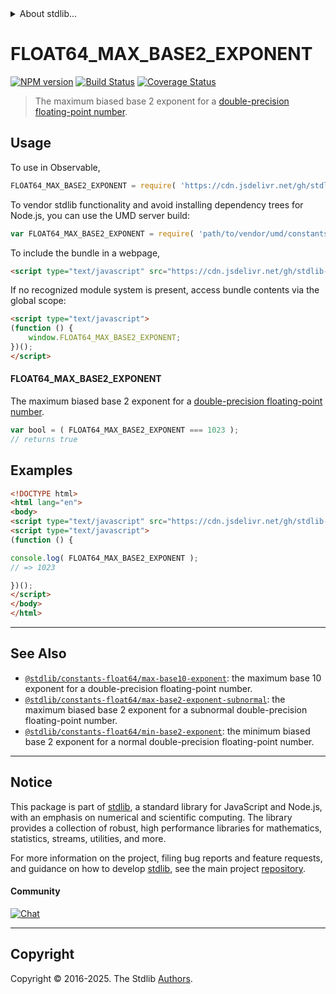 <!--

@license Apache-2.0

Copyright (c) 2018 The Stdlib Authors.

Licensed under the Apache License, Version 2.0 (the "License");
you may not use this file except in compliance with the License.
You may obtain a copy of the License at

   http://www.apache.org/licenses/LICENSE-2.0

Unless required by applicable law or agreed to in writing, software
distributed under the License is distributed on an "AS IS" BASIS,
WITHOUT WARRANTIES OR CONDITIONS OF ANY KIND, either express or implied.
See the License for the specific language governing permissions and
limitations under the License.

-->


<details>
  <summary>
    About stdlib...
  </summary>
  <p>We believe in a future in which the web is a preferred environment for numerical computation. To help realize this future, we've built stdlib. stdlib is a standard library, with an emphasis on numerical and scientific computation, written in JavaScript (and C) for execution in browsers and in Node.js.</p>
  <p>The library is fully decomposable, being architected in such a way that you can swap out and mix and match APIs and functionality to cater to your exact preferences and use cases.</p>
  <p>When you use stdlib, you can be absolutely certain that you are using the most thorough, rigorous, well-written, studied, documented, tested, measured, and high-quality code out there.</p>
  <p>To join us in bringing numerical computing to the web, get started by checking us out on <a href="https://github.com/stdlib-js/stdlib">GitHub</a>, and please consider <a href="https://opencollective.com/stdlib">financially supporting stdlib</a>. We greatly appreciate your continued support!</p>
</details>

# FLOAT64_MAX_BASE2_EXPONENT

[![NPM version][npm-image]][npm-url] [![Build Status][test-image]][test-url] [![Coverage Status][coverage-image]][coverage-url] <!-- [![dependencies][dependencies-image]][dependencies-url] -->

> The maximum biased base 2 exponent for a [double-precision floating-point number][ieee754].



<section class="usage">

## Usage

<!-- eslint-disable id-length -->

To use in Observable,

```javascript
FLOAT64_MAX_BASE2_EXPONENT = require( 'https://cdn.jsdelivr.net/gh/stdlib-js/constants-float64-max-base2-exponent@umd/browser.js' )
```

To vendor stdlib functionality and avoid installing dependency trees for Node.js, you can use the UMD server build:

```javascript
var FLOAT64_MAX_BASE2_EXPONENT = require( 'path/to/vendor/umd/constants-float64-max-base2-exponent/index.js' )
```

To include the bundle in a webpage,

```html
<script type="text/javascript" src="https://cdn.jsdelivr.net/gh/stdlib-js/constants-float64-max-base2-exponent@umd/browser.js"></script>
```

If no recognized module system is present, access bundle contents via the global scope:

```html
<script type="text/javascript">
(function () {
    window.FLOAT64_MAX_BASE2_EXPONENT;
})();
</script>
```

#### FLOAT64_MAX_BASE2_EXPONENT

The maximum biased base 2 exponent for a [double-precision floating-point number][ieee754].

<!-- eslint-disable id-length -->

```javascript
var bool = ( FLOAT64_MAX_BASE2_EXPONENT === 1023 );
// returns true
```

</section>

<!-- /.usage -->

<section class="examples">

## Examples

<!-- TODO: better example -->

<!-- eslint no-undef: "error" -->

<!-- eslint-disable id-length -->

```html
<!DOCTYPE html>
<html lang="en">
<body>
<script type="text/javascript" src="https://cdn.jsdelivr.net/gh/stdlib-js/constants-float64-max-base2-exponent@umd/browser.js"></script>
<script type="text/javascript">
(function () {

console.log( FLOAT64_MAX_BASE2_EXPONENT );
// => 1023

})();
</script>
</body>
</html>
```

</section>

<!-- /.examples -->

<!-- C interface documentation. -->



<!-- Section for related `stdlib` packages. Do not manually edit this section, as it is automatically populated. -->

<section class="related">

* * *

## See Also

-   <span class="package-name">[`@stdlib/constants-float64/max-base10-exponent`][@stdlib/constants/float64/max-base10-exponent]</span><span class="delimiter">: </span><span class="description">the maximum base 10 exponent for a double-precision floating-point number.</span>
-   <span class="package-name">[`@stdlib/constants-float64/max-base2-exponent-subnormal`][@stdlib/constants/float64/max-base2-exponent-subnormal]</span><span class="delimiter">: </span><span class="description">the maximum biased base 2 exponent for a subnormal double-precision floating-point number.</span>
-   <span class="package-name">[`@stdlib/constants-float64/min-base2-exponent`][@stdlib/constants/float64/min-base2-exponent]</span><span class="delimiter">: </span><span class="description">the minimum biased base 2 exponent for a normal double-precision floating-point number.</span>

</section>

<!-- /.related -->

<!-- Section for all links. Make sure to keep an empty line after the `section` element and another before the `/section` close. -->


<section class="main-repo" >

* * *

## Notice

This package is part of [stdlib][stdlib], a standard library for JavaScript and Node.js, with an emphasis on numerical and scientific computing. The library provides a collection of robust, high performance libraries for mathematics, statistics, streams, utilities, and more.

For more information on the project, filing bug reports and feature requests, and guidance on how to develop [stdlib][stdlib], see the main project [repository][stdlib].

#### Community

[![Chat][chat-image]][chat-url]

---

## Copyright

Copyright &copy; 2016-2025. The Stdlib [Authors][stdlib-authors].

</section>

<!-- /.stdlib -->

<!-- Section for all links. Make sure to keep an empty line after the `section` element and another before the `/section` close. -->

<section class="links">

[npm-image]: http://img.shields.io/npm/v/@stdlib/constants-float64-max-base2-exponent.svg
[npm-url]: https://npmjs.org/package/@stdlib/constants-float64-max-base2-exponent

[test-image]: https://github.com/stdlib-js/constants-float64-max-base2-exponent/actions/workflows/test.yml/badge.svg?branch=main
[test-url]: https://github.com/stdlib-js/constants-float64-max-base2-exponent/actions/workflows/test.yml?query=branch:main

[coverage-image]: https://img.shields.io/codecov/c/github/stdlib-js/constants-float64-max-base2-exponent/main.svg
[coverage-url]: https://codecov.io/github/stdlib-js/constants-float64-max-base2-exponent?branch=main

<!--

[dependencies-image]: https://img.shields.io/david/stdlib-js/constants-float64-max-base2-exponent.svg
[dependencies-url]: https://david-dm.org/stdlib-js/constants-float64-max-base2-exponent/main

-->

[chat-image]: https://img.shields.io/gitter/room/stdlib-js/stdlib.svg
[chat-url]: https://app.gitter.im/#/room/#stdlib-js_stdlib:gitter.im

[stdlib]: https://github.com/stdlib-js/stdlib

[stdlib-authors]: https://github.com/stdlib-js/stdlib/graphs/contributors

[umd]: https://github.com/umdjs/umd
[es-module]: https://developer.mozilla.org/en-US/docs/Web/JavaScript/Guide/Modules

[deno-url]: https://github.com/stdlib-js/constants-float64-max-base2-exponent/tree/deno
[deno-readme]: https://github.com/stdlib-js/constants-float64-max-base2-exponent/blob/deno/README.md
[umd-url]: https://github.com/stdlib-js/constants-float64-max-base2-exponent/tree/umd
[umd-readme]: https://github.com/stdlib-js/constants-float64-max-base2-exponent/blob/umd/README.md
[esm-url]: https://github.com/stdlib-js/constants-float64-max-base2-exponent/tree/esm
[esm-readme]: https://github.com/stdlib-js/constants-float64-max-base2-exponent/blob/esm/README.md
[branches-url]: https://github.com/stdlib-js/constants-float64-max-base2-exponent/blob/main/branches.md

[ieee754]: https://en.wikipedia.org/wiki/IEEE_754-1985

<!-- <related-links> -->

[@stdlib/constants/float64/max-base10-exponent]: https://github.com/stdlib-js/constants-float64-max-base10-exponent/tree/umd

[@stdlib/constants/float64/max-base2-exponent-subnormal]: https://github.com/stdlib-js/constants-float64-max-base2-exponent-subnormal/tree/umd

[@stdlib/constants/float64/min-base2-exponent]: https://github.com/stdlib-js/constants-float64-min-base2-exponent/tree/umd

<!-- </related-links> -->

</section>

<!-- /.links -->
